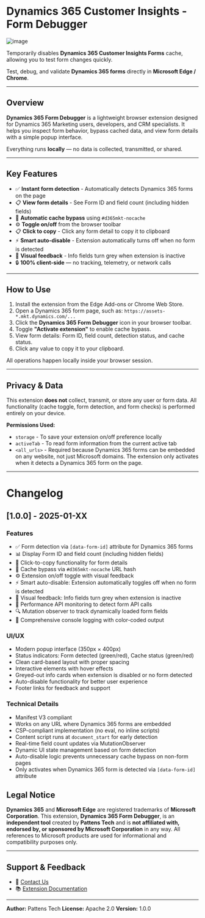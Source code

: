 # Dynamics 365 Customer Insights - Form Debugger

![image](https://repository-images.githubusercontent.com/1082475662/d07f2266-beae-4747-bfc8-2be84cf6efa2)

Temporarily disables **Dynamics 365 Customer Insights Forms** cache, allowing you to test form changes quickly.

Test, debug, and validate **Dynamics 365 forms** directly in **Microsoft Edge / Chrome**.

---

## Overview

**Dynamics 365 Form Debugger** is a lightweight browser extension designed for Dynamics 365 Marketing users, developers, and CRM specialists.
It helps you inspect form behavior, bypass cached data, and view form details with a simple popup interface.

Everything runs **locally** — no data is collected, transmitted, or shared.

---

## Key Features

- ✅ **Instant form detection** - Automatically detects Dynamics 365 forms on the page
- 📋 **View form details** - See Form ID and field count (including hidden fields)
- 🔄 **Automatic cache bypass** using `#d365mkt-nocache`
- ⚙️ **Toggle on/off** from the browser toolbar
- 📋 **Click to copy** - Click any form detail to copy it to clipboard
- ⚡ **Smart auto-disable** - Extension automatically turns off when no form is detected
- 🎨 **Visual feedback** - Info fields turn grey when extension is inactive
- 🔒 **100% client-side** — no tracking, telemetry, or network calls

---

## How to Use

1. Install the extension from the Edge Add-ons or Chrome Web Store.
2. Open a Dynamics 365 form page, such as: `https://assets-*.mkt.dynamics.com/...`
3. Click the **Dynamics 365 Form Debugger** icon in your browser toolbar.
4. Toggle **"Activate extension"** to enable cache bypass.
5. View form details: Form ID, field count, detection status, and cache status.
6. Click any value to copy it to your clipboard.

All operations happen locally inside your browser session.

---

## Privacy & Data

This extension **does not** collect, transmit, or store any user or form data.
All functionality (cache toggle, form detection, and form checks) is performed entirely on your device.

**Permissions Used:**
- `storage` - To save your extension on/off preference locally
- `activeTab` - To read form information from the current active tab
- `<all_urls>` - Required because Dynamics 365 forms can be embedded on any website, not just Microsoft domains. The extension only activates when it detects a Dynamics 365 form on the page.

---

# Changelog

## [1.0.0] - 2025-01-XX

### Features
- ✅ Form detection via `[data-form-id]` attribute for Dynamics 365 forms
- 📊 Display Form ID and field count (including hidden fields)
- 🎯 Click-to-copy functionality for form details
- 🔄 Cache bypass via `#d365mkt-nocache` URL hash
- ⚙️ Extension on/off toggle with visual feedback
- ⚡ Smart auto-disable: Extension automatically toggles off when no form is detected
- 🎨 Visual feedback: Info fields turn grey when extension is inactive
- 📡 Performance API monitoring to detect form API calls
- 🔍 Mutation observer to track dynamically loaded form fields
- 📝 Comprehensive console logging with color-coded output

### UI/UX
- Modern popup interface (350px × 400px)
- Status indicators: Form detected (green/red), Cache status (green/red)
- Clean card-based layout with proper spacing
- Interactive elements with hover effects
- Greyed-out info cards when extension is disabled or no form detected
- Auto-disable functionality for better user experience
- Footer links for feedback and support

### Technical Details
- Manifest V3 compliant
- Works on any URL where Dynamics 365 forms are embedded
- CSP-compliant implementation (no eval, no inline scripts)
- Content script runs at `document_start` for early detection
- Real-time field count updates via MutationObserver
- Dynamic UI state management based on form detection
- Auto-disable logic prevents unnecessary cache bypass on non-form pages
- Only activates when Dynamics 365 form is detected via `[data-form-id]` attribute

## Legal Notice

**Dynamics 365** and **Microsoft Edge** are registered trademarks of **Microsoft Corporation**.
This extension, **Dynamics 365 Form Debugger**, is an **independent tool** created by **Pattens Tech** and is **not affiliated with, endorsed by, or sponsored by Microsoft Corporation** in any way.
All references to Microsoft products are used for informational and compatibility purposes only.

---

## Support & Feedback

- 📧 [Contact Us](https://pattens.tech/contact)
- 📚 [Extension Documentation](https://pattens.tech/dynamics-365-form-debugger)

---

**Author:** Pattens Tech
**License:** Apache 2.0
**Version:** 1.0.0
